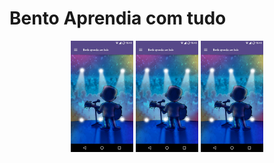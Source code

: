 # Bento Aprendia com tudo
<div align="center">
<p float="left">
  <img src="/prints/1.jpeg" width="100" />
  <img src="/prints/1.jpeg" width="100" />
  <img src="/prints/1.jpeg" width="100" />
</p>
</div>
